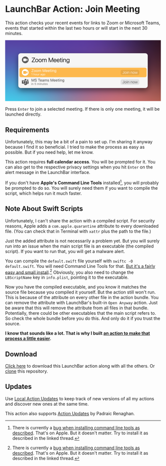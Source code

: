 # LaunchBar Action: Join Meeting

This action checks your recent events for links to Zoom or Microsoft Teams, events that started within the last two hours or will start in the next 30 minutes.

<img src="01.png" width="648"/>

Press `Enter` to join a selected meeting. If there is only one meeting, it will be launched directly.

## Requirements

Unfortunately, this may be a bit of a pain to set up. I'm sharing it anyway because I find it so beneficial. I tried to make the process as easy as possible. But if you need help, let me know.

This action requires **full calendar access**. You will be prompted for it. You can also get to the respective privacy settings when you hit `Enter` on the alert message in the LaunchBar interface.

If you don't have **Apple's Command Line Tools** installed[^1], you will probably be prompted to do so. You will surely need them if you want to compile the script, which helps run it much faster.

## Note About Swift Scripts

Unfortunately, I can't share the action with a compiled script. For security reasons, Apple adds a `com.apple.quarantine` attribute to every downloaded file. (You can check that in Terminal with `xattr` plus the path to the file.)

Just the added attribute is not necessarily a problem yet. But you will surely run into an issue when the main script file is an executable (the compiled script). If you want to run that, you will get a malware alert.

You can compile the `default.swift` file yourself with `swiftc -O default.swift`. You will need Command Line Tools for that. [But it's a fairly easy and small install](https://www.maketecheasier.com/install-command-line-tools-without-xcode/).[^1] Obviously, you also need to change the `LBScriptName` key in `info.plist`, pointing it to the executable.

Now you have the compiled executable, and you know it matches the source file because you compiled it yourself. But the action still won't run. This is because of the attribute on every other file in the action bundle. You can remove the attribute with LaunchBar's built-in `Open Anyway` action. Just be aware that this will remove the attribute from all files in that bundle. Potentially, there could be other executables that the main script refers to. So check the whole bundle before you do this. And only do it if you trust the source.

**I know that sounds like a lot. That is why I built [an action to make that process a little easier](https://github.com/Ptujec/LaunchBar/tree/master/Compile-Swift-Action#readme).**

## Download
[Click here](https://github.com/Ptujec/LaunchBar/archive/refs/heads/master.zip) to download this LaunchBar action along with all the others. Or [clone](https://docs.github.com/en/repositories/creating-and-managing-repositories/cloning-a-repository) this repository.

## Updates

Use [Local Action Updates](https://github.com/Ptujec/LaunchBar/tree/master/Local-Action-Updates#launchbar-action-local-action-updates) to keep track of new versions of all my actions and discover new ones at the same time.

This action also supports [Action Updates](https://renaghan.com/launchbar/action-updates/) by Padraic Renaghan.

[^1]: There is currently a [bug when installing command line tools as described](https://github.com/orgs/Homebrew/discussions/5723#discussioncomment-11185411). That's on Apple. But it doesn't matter. Try to install it as described in the linked thread.